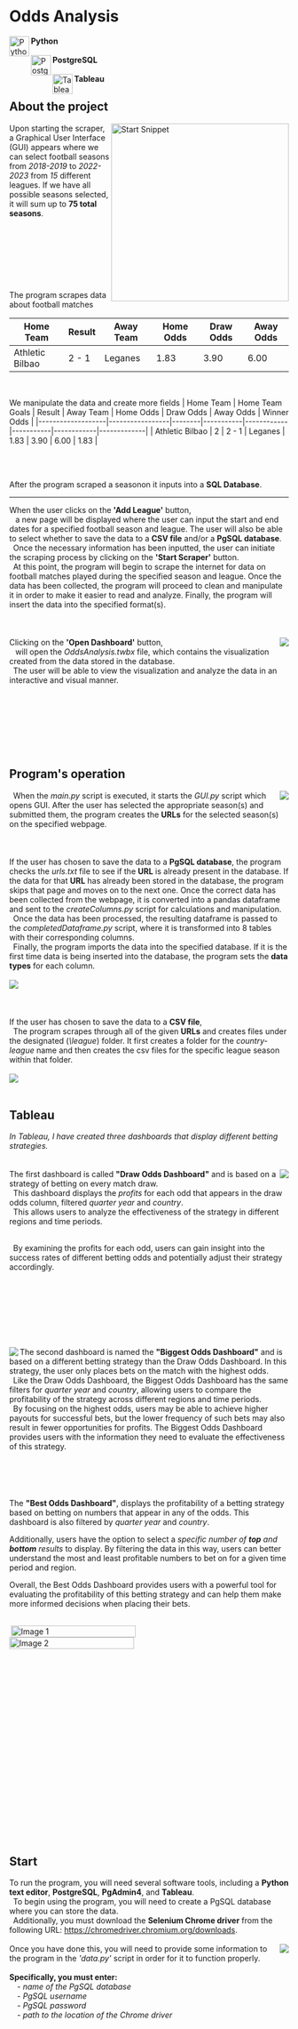 # Odds Analysis

<div>
  <strong>Python</strong>
  <img align="left" width="36" src="https://github.com/tothadam500/Odds/assets/129130362/00b2b9f2-5d3d-4f94-8579-050300b1ac88.png" alt="Python Logo">
</div>
<br>
<div>
  <strong>PostgreSQL</strong>
  <img align="left" width="36" src="https://github.com/tothadam500/Odds/assets/129130362/ff68ea55-63b7-42ce-8dac-24a52bd8d15f.png" alt="PostgreSQL Logo">
</div>
<br>
<div>
  <strong>Tableau</strong>
  <img align="left" width="36" src="https://github.com/tothadam500/Odds/assets/129130362/5dc5370c-3915-48ad-b574-438e64b38ad0.png" alt="Tableau Logo">
</div>

## About the project

<p>
  <img align="right" width="320" src="https://github.com/tothadam500/Odds/assets/129130362/97b9e544-ee7f-4ff6-8c89-a6aa7328d8e7.png" alt="Start Snippet">
  Upon starting the scraper, a Graphical User Interface (GUI) appears where we can select football seasons from <i>2018-2019</i> to <i>2022-2023</i> from <i>15</i> different leagues. If we have all possible seasons selected, it will sum up to <strong>75 total seasons</strong>. <br>
</p> <br><br><br><br><br><br>
<p>
  The program scrapes data about football matches

  | Home Team         | Result | Away Team | Home Odds | Draw Odds | Away Odds |
  |-------------------|--------|-----------|------------|-----------|------------|
  | Athletic Bilbao  | 2 - 1  | Leganes   | 1.83       | 3.90      | 6.00       |
</p><br>


We manipulate the data and create more fields
| Home Team         | Home Team Goals | Result | Away Team | Home Odds | Draw Odds | Away Odds | Winner Odds |
|-------------------|-----------------|--------|-----------|------------|-----------|------------|-------------|
| Athletic Bilbao  | 2               | 2 - 1  | Leganes   | 1.83       | 3.90      | 6.00       | 1.83        |

<br><br>

After the program scraped a seasonon it inputs into a <strong>SQL Database</strong>.


---

 When the user clicks on the **'Add League'** button,
  <br>&ensp; a new page will be displayed where the user can input the start and end dates for a specified football season and league.
  The user will also be able to select whether to save the data to a **CSV file** and/or a **PgSQL database**.
  <br>&ensp;Once the necessary information has been inputted, the user can initiate the scraping process by clicking on the **'Start Scraper'** button.
  <br>&ensp;At this point, the program will begin to scrape the internet for data on football matches played during the specified season and league.
  Once the data has been collected, the program will proceed to clean and manipulate it in order to make it easier to read and analyze. Finally, the program will insert the data into the specified format(s).
<br>
<br>
<br>
<br>
 <img align="right" src="https://user-images.githubusercontent.com/129130362/236006813-5456e562-d79a-47c2-884f-b2dce1287edf.jpg">
 Clicking on the **'Open Dashboard'** button,
  <br>&ensp; will open the _OddsAnalysis.twbx_ file, which contains the visualization created from the data stored in the database.
  <br>&ensp;The user will be able to view the visualization and analyze the data in an interactive and visual manner.
<br>
<br>
<br>
<br>
<br>
<br>
<br>
<br>
## Program's operation
 <img align="right" src="https://user-images.githubusercontent.com/129130362/236011393-3603f742-6042-45cb-81ea-fea4f4b410ba.JPG">
 
 &ensp;When the _main.py_ script is executed, it starts the _GUI.py_ script which opens GUI. 
 After the user has selected the appropriate season(s) and submitted them, the program creates the **URLs** for the selected season(s) on the specified webpage.
<br>
<br>
<br>
<br>
 If the user has chosen to save the data to a **PgSQL database**,
   the program checks the _urls.txt_ file to see if the **URL** is already present in the database.
  If the data for that **URL** has already been stored in the database, the program skips that page and moves on to the next one. Once the correct data has been collected from the webpage,
  it is converted into a pandas dataframe and sent to the _createColumns.py_ script for calculations and manipulation.
 <br>&ensp;Once the data has been processed, the resulting dataframe is passed to the _completedDataframe.py_ script, where it is transformed into 8 tables with their corresponding columns.
 <br>&ensp;Finally, the program imports the data into the specified database.
  If it is the first time data is being inserted into the database, the program sets the **data types** for each column.
<br>
<br>
<img align="center" src="https://user-images.githubusercontent.com/129130362/236014562-f7e16cd1-fc12-4076-8d99-d46c340afe77.JPG">
<br>
<br>
<br>
<br>
 If the user has chosen to save the data to a **CSV file**,
 <br>&ensp;The program scrapes through all of the given **URLs** and creates files under the designated (_\league_) folder.
  It first creates a folder for the _country-league_ name and then creates the csv files for the specific league season within that folder.
 <br>
  <br>
 <img align="center" src="https://user-images.githubusercontent.com/129130362/236017382-3e7a3f01-f185-4e3f-b027-bb2aa29e8b30.JPG">
    <br>
    <br>
    
## Tableau
_In Tableau, I have created three dashboards that display different betting strategies._
<br>
<br>
<br>
  <img align="right" src="https://user-images.githubusercontent.com/129130362/236260489-ff984fb9-615c-4c81-999e-5a8f1ea5bfc9.JPG">
The first dashboard is called **"Draw Odds Dashboard"** and is based on a strategy of betting on every match draw.
 <br>&ensp;This dashboard displays the _profits_ for each odd that appears in the draw odds column, filtered 
 _quarter year_ and _country_.
 <br>&ensp;This allows users to analyze the effectiveness of the strategy in different regions and time periods.
 
 <br>&ensp;By examining the profits for each odd, users can gain insight into the success rates of different betting odds and potentially adjust their strategy accordingly.
<br>
<br>
<br>
<br>
<br>
<br>
<br>
<br>
<br>
<img align="left" src="https://user-images.githubusercontent.com/129130362/236026700-68569ab5-372f-477a-9211-4076d8f30c10.JPG">
The second dashboard is named the **"Biggest Odds Dashboard"** and is based on a different betting strategy than the Draw Odds Dashboard. In this strategy, the user only places bets on the match with the highest odds.
<br>&ensp;Like the Draw Odds Dashboard, the Biggest Odds Dashboard has the same filters for _quarter year_ and _country_, allowing users to compare the profitability of the strategy across different regions and time periods.
<br>&ensp;By focusing on the highest odds, users may be able to achieve higher payouts for successful bets, but the lower frequency of such bets may also result in fewer opportunities for profits.
The Biggest Odds Dashboard provides users with the information they need to evaluate the effectiveness of this strategy.
<br>
<br>
<br>
<br>
<br>
<br>
The **"Best Odds Dashboard"**, displays the profitability of a betting strategy based on betting on numbers that appear in any of the odds. This dashboard is also filtered by _quarter year_ and _country_.

Additionally, users have the option to select a _specific number of **top** and **bottom** results_ to display. By filtering the data in this way, users can better understand the most and least profitable numbers to bet on for a given time period and region.

Overall, the Best Odds Dashboard provides users with a powerful tool for evaluating the profitability of this betting strategy and can help them make more informed decisions when placing their bets.
<br>
<br>
<div style="display: flex; flex-wrap: wrap;">
  <img align="right" src="https://user-images.githubusercontent.com/129130362/236034863-97854fc5-2ead-4fc5-9db0-ae1407edc447.JPG" alt="Image 1" style="flex: 50%; height: auto; width: 45%;">
  <img align="left" src="https://user-images.githubusercontent.com/129130362/236037958-3c881c20-3634-4c10-958e-b9ae20098de4.JPG" alt="Image 2" style="flex: 50%; height: auto; width: 45%;">
</div>
<br>
<br>
<br>
<br>
<br>
<br>
<br>
<br>
<br>
<br>
<br>
<br>
<br>
<br>
<br>
<br>
<br>
<br>
<br>
<br>

## Start

To run the program, you will need several software tools, including a **Python text editor**, **PostgreSQL**, **PgAdmin4**, and **Tableau**.
<br>&ensp;To begin using the program, you will need to create a PgSQL database where you can store the data.
<br>&ensp;Additionally, you must download the **Selenium Chrome driver** from the following URL: https://chromedriver.chromium.org/downloads.
<br>
<br>
<img align="right" src="https://user-images.githubusercontent.com/129130362/236040770-2ba8d0ff-3d7c-41bb-a54c-4799f4a2758e.JPG">
Once you have done this, you will need to provide some information to the program in the _'data.py'_ script in order for it to function properly.
<br>
<br>**Specifically, you must enter:**<br>
&ensp;&ensp;- _name of the PgSQL database<br>
&ensp;&ensp;- PgSQL username<br>
&ensp;&ensp;- PgSQL password<br>_
&ensp;&ensp;- _path to the location of the Chrome driver_
